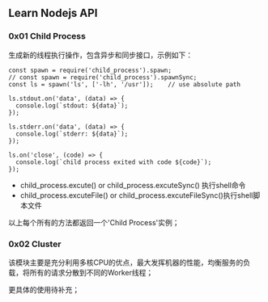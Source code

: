 ## Learn Nodejs API

### 0x01 Child Process

生成新的线程执行操作，包含异步和同步接口，示例如下：

```
const spawn = require('child_process').spawn;
// const spawn = require('child_process').spawnSync;
const ls = spawn('ls', ['-lh', '/usr']);    // use absolute path

ls.stdout.on('data', (data) => {
  console.log(`stdout: ${data}`);
});

ls.stderr.on('data', (data) => {
  console.log(`stderr: ${data}`);
});

ls.on('close', (code) => {
  console.log(`child process exited with code ${code}`);
});
```

- child_process.excute() or child_process.excuteSync() 执行shell命令
- child_process.excuteFile() or child_process.excuteFileSync()执行shell脚本文件

以上每个所有的方法都返回一个'Child Process'实例；

### 0x02 Cluster

该模块主要是充分利用多核CPU的优点，最大发挥机器的性能，均衡服务的负载，将所有的请求分散到不同的Worker线程；

更具体的使用待补充；
